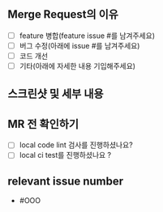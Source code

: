 ## Merge Request의 이유

<!-- 어떤 이유로 MR를 하셨는 지 체크 또는 기입해주세요 -->

- [ ] feature 병합(feature issue #를 남겨주세요)
- [ ] 버그 수정(아래에 issue #를 남겨주세요)
- [ ] 코드 개선
- [ ] 기타(아래에 자세한 내용 기입해주세요)

## 스크린샷 및 세부 내용

<!-- 왜 해당 MR이 필요한지 최대한 다른 사람이 알아볼 수 있도록 적기 -->

## MR 전 확인하기

<!-- 1. Coding convention 검사 여부, 2. Build 가능 여부 -->

- [ ] local code lint 검사를 진행하셨나요?
- [ ] local ci test를 진행하셨나요 ?

## relevant issue number

<!-- 관련된 이슈 넘버가 있으면 이곳에 기입해주세요, ex) #000, #000-->

- #OOO
